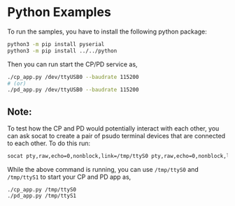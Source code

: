 # Python Examples

To run the samples, you have to install the following python package:

```sh
python3 -m pip install pyserial
python3 -m pip install ../../python
```

Then you can run start the CP/PD service as,

```sh
./cp_app.py /dev/ttyUSB0 --baudrate 115200
# (or)
./pd_app.py /dev/ttyUSB0 --baudrate 115200
```

## Note:

To test how the CP and PD would potentially interact with each other, you can
ask socat to create a pair of psudo terminal devices that are connected to each
other. To do this run:

```sh
socat pty,raw,echo=0,nonblock,link=/tmp/ttyS0 pty,raw,echo=0,nonblock,link=/tmp/ttyS1
```

While the above command is running, you can use `/tmp/ttyS0` and `/tmp/ttyS1` to
start your CP and PD app as,

```
./cp_app.py /tmp/ttyS0
./pd_app.py /tmp/ttyS1
```
